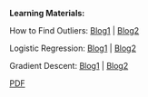 **Learning Materials:**

How to Find Outliers: [Blog1](https://www.scribbr.com/statistics/outliers/) | [Blog2](https://www.indeed.com/career-advice/career-development/outliers-statistics)

Logistic Regression: [Blog1](https://www.analyticsvidhya.com/blog/2017/08/skilltest-logistic-regression/) | [Blog2](https://www.analyticsvidhya.com/blog/2021/05/20-questions-to-test-your-skills-on-logistic-regression/)

Gradient Descent: [Blog1](https://www.ibm.com/cloud/learn/gradient-descent) | [Blog2](https://deepai.org/machine-learning-glossary-and-terms/true-gradient-descent)

[PDF](https://emtiyaz.github.io/teaching/waseda18_ml/sample_exam_answers.pdf)
